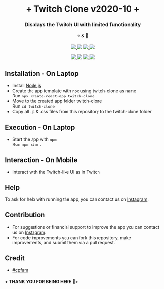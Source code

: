 <h1 align="center">+ Twitch Clone v2020-10 +</h1>
<p align="center">
  <h3 align='center'>Displays the Twitch UI with limited functionality</h3>
</p>
  <p align="center">⭐️ & 🔱</p>
  <p align="center">
    <a href="https://github.com/lxndroc">
      <img src="https://img.shields.io/badge/Coded%20By-@lxndroc-yellow" />
    </a>
    <img src="https://img.shields.io/badge/Version-2020--10-yellow" />
    <a href="https://creativecommons.org/licenses/by-nc-sa/4.0/">
      <img src="https://img.shields.io/badge/Licence-CC%20BY--NC--SA%204.0-yellow" />
    </a>
    <a href="https://instagram.com/aoctut/">
      <img src="https://img.shields.io/badge/Contact-@aoctut-yellow" />
    </a>
  </p>
  <p align="center">
    <a href="https://reactjs.org/">
      <img src="https://img.shields.io/badge/Built%20with-React-yellow" />
    </a>
    <img src="https://img.shields.io/badge/Architecture-Functional Components-yellow" />
    <a href="https://fontawesome.com/">
      <img src="https://img.shields.io/badge/Powered%20by-Font Awesome-yellow" />
    </a>
    <img src="https://img.shields.io/badge/Runs%20on-Web-yellow" />
  </p>

## Installation - On Laptop
* Install [Node.js](https://nodejs.org/en/)</a>
* Create the app template with `npx` using twitch-clone as name<br>
  Run `npx create-react-app twitch-clone`<br>
* Move to the created app folder twitch-clone<br>
  Run `cd twitch-clone`
* Copy all .js & .css files from this repository to the twitch-clone folder
## Execution - On Laptop
* Start the app with `npm`<br>
  Run `npm start`
## Interaction - On Mobile
* Interact with the Twitch-like UI as in Twitch
## Help
To ask for help with running the app, you can contact us on [Instagram](https://instagram.com/aoctut/).
## Contribution
* For suggestions or financial support to improve the app you can contact us on [Instagram](https://instagram.com/aoctut/).
* For code improvements you can fork this repository, make improvements, and submit them via a pull request.
## Credit
* [#cpfam](https://www.youtube.com/channel/UCqrILQNl5Ed9Dz6CGMyvMTQ)
#### + THANK YOU FOR BEING HERE 🙏+
